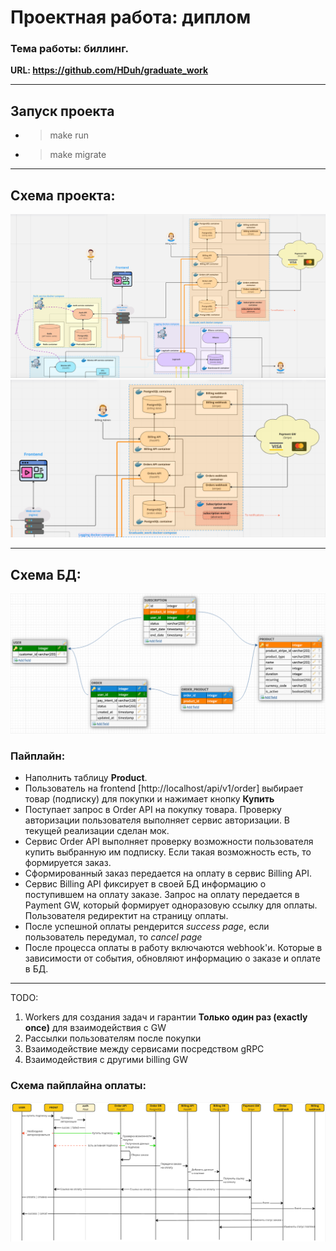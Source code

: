 # Проектная работа: диплом
### Тема работы: биллинг.
**URL: https://github.com/HDuh/graduate_work**

---

## Запуск проекта
* > make run
* > make migrate

---


## Схема проекта:
![img.png](project_schema.png)
![img_1.png](project_schema_graduade_work.png)

---

## Схема БД:
![img.png](database_chema.png)

### Пайплайн:
* Наполнить таблицу **Product**.
* Пользователь на frontend [http://localhost/api/v1/order]  выбирает товар (подписку) для покупки и 
нажимает кнопку **Купить**
* Поступает запрос в Order API на покупку товара. 
Проверку авторизации пользователя выполняет сервис авторизации. В текущей реализации сделан мок.
* Сервис Order API выполняет проверку возможности пользователя купить выбранную им подписку.
Если такая возможность есть, то формируется заказ.
* Сформированный заказ передается на оплату в сервис Billing API.
* Сервис Billing API фиксирует в своей БД информацию о поступившем на оплату заказе.
Запрос на оплату передается в Payment GW, который формирует одноразовую ссылку для оплаты. Пользователя редиректит на страницу оплаты.
* После успешной оплаты рендерится _success page_, если пользователь передумал, то _cancel page_ 
* После процесса оплаты в работу включаются webhook'и. Которые в зависимости от события, обновляют информацию о заказе и оплате в БД.

--- 
TODO:
1. Workers для создания задач и гарантии **Только один раз (exactly once)** для взаимодействия с GW
2. Рассылки пользователям после покупки
3. Взаимодействие между сервисами посредством gRPC
4. Взаимодействия с другими billing GW

### Схема пайплайна оплаты:
![img.png](pipeline_schema.png)